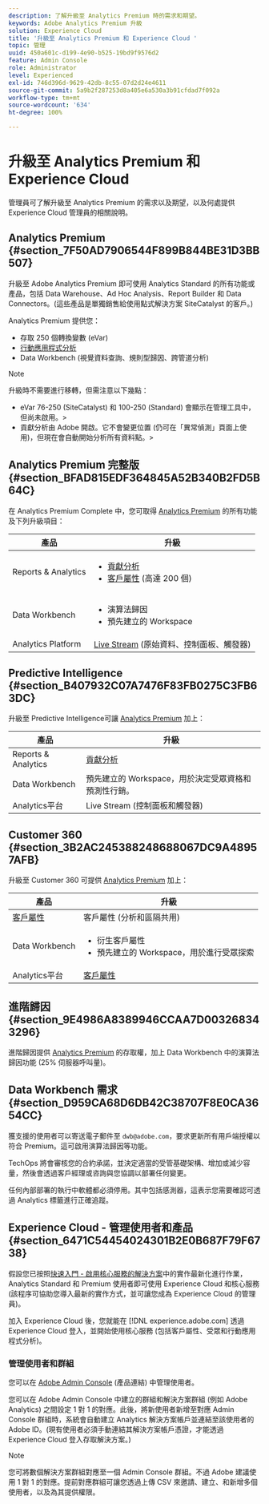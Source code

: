 ```yaml
---
description: 了解升級至 Analytics Premium 時的需求和期望。
keywords: Adobe Analytics Premium 升級
solution: Experience Cloud
title: '升級至 Analytics Premium 和 Experience Cloud '
topic: 管理
uuid: 450a601c-d199-4e90-b525-19bd9f9576d2
feature: Admin Console
role: Administrator
level: Experienced
exl-id: 746d396d-9629-42db-8c55-07d2d24e4611
source-git-commit: 5a9b2f287253d8a405e6a530a3b91cfdad7f092a
workflow-type: tm+mt
source-wordcount: '634'
ht-degree: 100%

---
```


# 升級至 Analytics Premium 和 Experience Cloud

管理員可了解升級至 Analytics Premium 的需求以及期望，以及何處提供 Experience Cloud 管理員的相關說明。

## Analytics Premium {#section_7F50AD7906544F899B844BE31D3BB507}

升級至 Adobe Analytics Premium 即可使用 Analytics Standard 的所有功能或產品，包括 Data Warehouse、Ad Hoc Analysis、Report Builder 和 Data Connectors。(這些產品是單獨銷售給使用點式解決方案 SiteCatalyst 的客戶。)

Analytics Premium 提供您：

* 存取 250 個轉換變數 (eVar)
* [行動應用程式分析](https://docs.adobe.com/content/help/zh-Hant/mobile-services/using/home.html)
* Data Workbench (視覺資料查詢、規則型歸因、跨管道分析)

>[!NOTE]
>
>升級時不需要進行移轉，但需注意以下幾點：
>
>* eVar 76-250 (SiteCatalyst) 和 100-250 (Standard) 會顯示在管理工具中，但尚未啟用。>
>* 貢獻分析由 Adobe 開啟。它不會變更位置 (仍可在「異常偵測」頁面上使用)，但現在會自動開始分析所有資料點。>


## Analytics Premium 完整版 {#section_BFAD815EDF364845A52B340B2FD5B64C}

在 Analytics Premium Complete 中，您可取得 [Analytics Premium](../admin-getting-started/upgrade-to-analytics-premium.md#section_7F50AD7906544F899B844BE31D3BB507) 的所有功能及下列升級項目：

| 產品 | 升級 |
|--- |--- |
| Reports &amp; Analytics | <ul><li>[貢獻分析](https://docs.adobe.com/content/help/zh-Hant/analytics/analyze/analysis-workspace/virtual-analyst/contribution-analysis/ca-tokens.html)</li><li>[客戶屬性](../attributes/attributes.md#concept_ACFEE7C8B8E94875BA0825CDF4913AF1) (高達 200 個)</li></ul> |
| Data Workbench | <ul><li>演算法歸因</li><li>預先建立的 Workspace</li></ul> |
| Analytics Platform | [Live Stream](https://helpx.adobe.com/tw/analytics/kb/getting-started-with-livestream-api.html) (原始資料、控制面板、觸發器) |

## Predictive Intelligence {#section_B407932C07A7476F83FB0275C3FB63DC}

升級至 Predictive Intelligence可讓 [Analytics Premium](../admin-getting-started/upgrade-to-analytics-premium.md#section_7F50AD7906544F899B844BE31D3BB507) 加上：

| 產品 | 升級 |
|---|---|
| Reports &amp; Analytics | [貢獻分析](https://docs.adobe.com/content/help/en/analytics/analyze/analysis-workspace/virtual-analyst/contribution-analysis/ca-tokens.html) |
| Data Workbench | 預先建立的 Workspace，用於決定受眾資格和預測性行銷。 |
| Analytics平台 | Live Stream (控制面板和觸發器) |

## Customer 360 {#section_3B2AC245388248688067DC9A48957AFB}

升級至 Customer 360 可提供 [Analytics Premium](../admin-getting-started/upgrade-to-analytics-premium.md#section_7F50AD7906544F899B844BE31D3BB507) 加上：

| 產品 | 升級 |
|--- |--- |
| [客戶屬性](../attributes/attributes.md) | 客戶屬性 (分析和區隔共用) |
| Data Workbench | <ul><li>衍生客戶屬性</li><li>預先建立的 Workspace，用於進行受眾探索</li></ul> |
| Analytics平台 | [客戶屬性](../attributes/attributes.md) |

## 進階歸因 {#section_9E4986A8389946CCAA7D003268343296}

進階歸因提供 [Analytics Premium](../admin-getting-started/upgrade-to-analytics-premium.md#section_7F50AD7906544F899B844BE31D3BB507) 的存取權，加上 Data Workbench 中的演算法歸因功能 (25% 伺服器呼叫量)。

## Data Workbench 需求 {#section_D959CA68D6DB42C38707F8E0CA3654CC}

獲支援的使用者可以寄送電子郵件至 `dwb@adobe.com`，要求更新所有用戶端授權以符合 Premium。這可啟用演算法歸因等功能。

TechOps 將會審核您的合約承諾，並決定適當的受管基礎架構、增加或減少容量，然後會透過客戶經理或咨詢與您協調以部署任何變更。

任何內部部署的執行中軟體都必須停用。其中包括感測器，這表示您需要確認可透過 Analytics 標籤進行正確追蹤。

## Experience Cloud - 管理使用者和產品 {#section_6471C54454024301B2E0B687F79F6738}

假設您已按照[快速入門 - 啟用核心服務的解決方案](../core-services/core-services.md#concept_07ED1D5C64234E77976E6D572E78FB9C)中的實作最新化進行作業，Analytics Standard 和 Premium 使用者即可使用 Experience Cloud 和核心服務(該程序可協助您導入最新的實作方式，並可讓您成為 Experience Cloud 的管理員)。

加入 Experience Cloud 後，您就能在 [!DNL experience.adobe.com] 透過 Experience Cloud 登入，並開始使用核心服務 (包括客戶屬性、受眾和行動應用程式分析)。

### 管理使用者和群組

您可以在 [Adobe Admin Console](https://helpx.adobe.com/tw/enterprise/help/aedash.html) (產品連結) 中管理使用者。

您可以在 Adobe Admin Console 中建立的群組和解決方案群組 (例如 Adobe Analytics) 之間設定 1 對 1 的對應。此後，將新使用者新增至對應 Admin Console 群組時，系統會自動建立 Analytics 解決方案帳戶並連結至該使用者的 Adobe ID。(現有使用者必須手動連結其解決方案帳戶憑證，才能透過 Experience Cloud 登入存取解決方案。)

>[!NOTE]
>
>您可將數個解決方案群組對應至一個 Admin Console 群組。不過 Adobe 建議使用 1 對 1 的對應。提前對應群組可讓您透過上傳 CSV 來邀請、建立、和新增多個使用者，以及為其提供權限。

